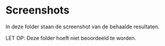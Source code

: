 # Screenshots

In deze folder staan de screenshot van de  behaalde resultaten. 

LET OP: Deze folder hoeft niet beoordeeld te worden.

